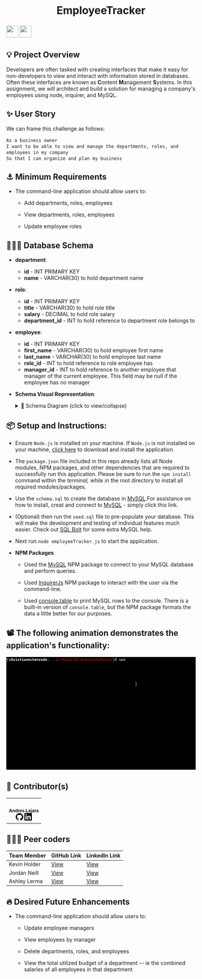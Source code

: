 <h1 align='center'>EmployeeTracker</h1>

<img height="32" width="32" src="https://cdn.jsdelivr.net/npm/simple-icons@v3/icons/npm.svg" /><img height="32" width="32" padding-left="25px" src="https://cdn.jsdelivr.net/npm/simple-icons@v3/icons/visualstudiocode.svg" style="vertical-align:left;margin:4px" />

## 💡 Project Overview

Developers are often tasked with creating interfaces that make it easy for non-developers to view and interact with information stored in databases. Often these interfaces are known as **C**ontent **M**anagement **S**ystems. In this assignment, we will architect and build a solution for managing a company's employees using node, inquirer, and MySQL.

## ✨ User Story

We can frame this challenge as follows:

```
As a business owner
I want to be able to view and manage the departments, roles, and employees in my company
So that I can organize and plan my business
```

## ⚓ Minimum Requirements

- The command-line application should allow users to:

  - Add departments, roles, employees

  - View departments, roles, employees

  - Update employee roles

## 🧑🏻‍💻 Database Schema

- **department**:

  - **id** - INT PRIMARY KEY
  - **name** - VARCHAR(30) to hold department name

- **role**:

  - **id** - INT PRIMARY KEY
  - **title** - VARCHAR(30) to hold role title
  - **salary** - DECIMAL to hold role salary
  - **department_id** - INT to hold reference to department role belongs to

- **employee**:

  - **id** - INT PRIMARY KEY
  - **first_name** - VARCHAR(30) to hold employee first name
  - **last_name** - VARCHAR(30) to hold employee last name
  - **role_id** - INT to hold reference to role employee has
  - **manager_id** - INT to hold reference to another employee that manager of the current employee. This field may be null if the employee has no manager

- **Schema Visual Representation**:

    <details>
    <summary>🌟 Schema Diagram (click to view/collapse)</summary>
    1 of 1
    <img src="./Assets/schema.png">
    </details>

## 📦 Setup and Instructions:

- Ensure `Node.js` is installed on your machine. If `Node.js` is not installed on your machine, [click here](https://nodejs.org/en/) to download and install the application.
- The `package.json` file included in this repo already lists all Node modules, NPM packages, and other dependencies that are required to successfully run this application. Please be sure to run the `npm install` command within the _terminal, while in_ the root directory to install all required modules/packages.
- Use the `schema.sql` to create the database in [MySQL](https://www.mysqltutorial.org/).For assistance on how to install, creat and connect to [MySQL](https://www.mysqltutorial.org/getting-started-with-mysql/) - simply click this link.
- (Optional) then run the `seed.sql` file to pre-populate your database. This will make the development and testing of individual features much easier. Check out [SQL Bolt](https://sqlbolt.com/) for some extra MySQL help.

- Next run `node employeeTracker.js` to start the application.

- **NPM Packages**

  - Used the [MySQL](https://www.npmjs.com/package/mysql) NPM package to connect to your MySQL database and perform queries.

  - Used [InquirerJs](https://www.npmjs.com/package/inquirer/v/0.2.3) NPM package to interact with the user via the command-line.

  - Used [console.table](https://www.npmjs.com/package/console.table) to print MySQL rows to the console. There is a built-in version of `console.table`, but the NPM package formats the data a little better for our purposes.

## 📽️ The following animation demonstrates the application's functionality:

![Employee Tracker](Assets/employee-tracker.gif)

## 📓 Contributor(s)

<table>
  <tr>
    <td align="center"><a href="https://juanlajara.github.io/portfolio.html"><img src="https://avatars0.githubusercontent.com/u/54958540" width="100px;" alt=""/><br /><sub><b>Andres Lajara</b></sub></a><br />
   <a href="https://github.com/juanlajara"><img src="./Assets/github.svg" width="20px;" alt=""></a>
   <a href="https://www.linkedin.com/in/juan-andres-lajara-179a8442"><img src="./Assets/linkedin.svg" width="20px;" alt=""></a>
    </td> 
  </tr>
</table>

## 🧑🏻‍💻 Peer coders

| Team Member  | GitHub Link                              | LinkedIn Link                                               |
| ------------ | ---------------------------------------- | ----------------------------------------------------------- |
| Kevin Holder | [View](https://github.com/kholder777)    | [View](https://www.linkedin.com/in/kevin-holder-25476788/)  |
| Jordan Neill | [View](https://github.com/jordanalexis6) | [View](https://www.linkedin.com/in/jordan-neill-a48b681a0/) |
| Ashley Lerma | [View](https://github.com/AshleyLerma)   | [View](https://www.linkedin.com/in/ashleylerma/)            |

## 🔥 Desired Future Enhancements

- The command-line application should allow users to:

  - Update employee managers

  - View employees by manager

  - Delete departments, roles, and employees

  - View the total utilized budget of a department -- ie the combined salaries of all employees in that department
